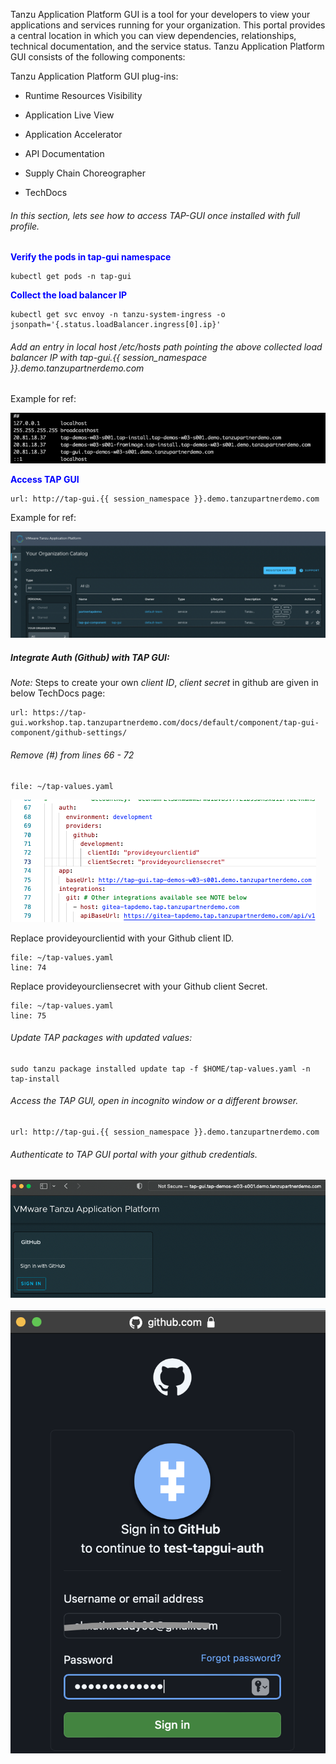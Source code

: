 Tanzu Application Platform GUI is a tool for your developers to view your applications and services running for your organization. This portal provides a central location in which you can view dependencies, relationships, technical documentation, and the service status.
Tanzu Application Platform GUI consists of the following components:

Tanzu Application Platform GUI plug-ins:

   - Runtime Resources Visibility
  
   - Application Live View
  
   - Application Accelerator
  
   - API Documentation
  
   - Supply Chain Choreographer

   - TechDocs

###### In this section, lets see how to access TAP-GUI once installed with full profile. 

<p style="color:blue"><strong> Verify the pods in tap-gui namespace </strong></p>

```execute
kubectl get pods -n tap-gui
```

<p style="color:blue"><strong> Collect the load balancer IP </strong></p>

```execute
kubectl get svc envoy -n tanzu-system-ingress -o jsonpath='{.status.loadBalancer.ingress[0].ip}'
```

###### Add an entry in local host /etc/hosts path pointing the above collected load balancer IP with tap-gui.{{ session_namespace }}.demo.tanzupartnerdemo.com

Example for ref: 

![TAP GUI](images/gui-1.png)

<p style="color:blue"><strong> Access TAP GUI </strong></p>

```dashboard:open-url
url: http://tap-gui.{{ session_namespace }}.demo.tanzupartnerdemo.com
```

Example for ref: 

![TAP GUI](images/gui-2.png)

##### Integrate Auth (Github) with TAP GUI: 

*Note:* Steps to create your own *client ID*, *client secret* in github are given in below TechDocs page: 

```dashboard:open-url
url: https://tap-gui.workshop.tap.tanzupartnerdemo.com/docs/default/component/tap-gui-component/github-settings/
```

###### Remove (#) from lines 66 - 72

```editor:open-file
file: ~/tap-values.yaml
```

![TAP GUI](images/gui-3.png)

Replace provideyourclientid with your Github client ID. 

```editor:open-file
file: ~/tap-values.yaml
line: 74
```

Replace provideyourcliensecret with your Github client Secret. 

```editor:open-file
file: ~/tap-values.yaml
line: 75
```

###### Update TAP packages with updated values: 

```execute
sudo tanzu package installed update tap -f $HOME/tap-values.yaml -n tap-install
```

###### Access the TAP GUI, open in incognito window or a different browser. 

```dashboard:open-url
url: http://tap-gui.{{ session_namespace }}.demo.tanzupartnerdemo.com
```

###### Authenticate to TAP GUI portal with your github credentials. 

![TAP GUI](images/gui-4.png)

![TAP GUI](images/gui-5.png)
